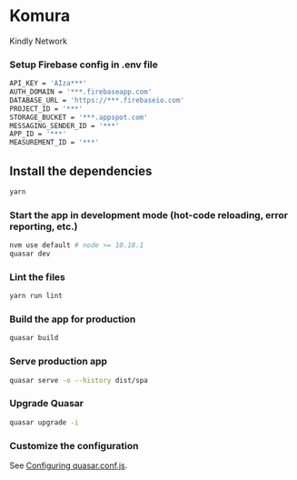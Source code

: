 # Komura

Kindly Network

### Setup Firebase config in .env file

```bash
API_KEY = 'AIza***'
AUTH_DOMAIN = '***.firebaseapp.com'
DATABASE_URL = 'https://***.firebaseio.com'
PROJECT_ID = '***'
STORAGE_BUCKET = '***.appspot.com'
MESSAGING_SENDER_ID = '***'
APP_ID = '***'
MEASUREMENT_ID = '***'
```

## Install the dependencies
```bash
yarn
```

### Start the app in development mode (hot-code reloading, error reporting, etc.)

```bash
nvm use default # node >= 10.18.1
quasar dev
```

### Lint the files
```bash
yarn run lint
```

### Build the app for production
```bash
quasar build
```

### Serve production app

```bash
quasar serve -o --history dist/spa
```

### Upgrade Quasar

```bash
quasar upgrade -i
```

### Customize the configuration

See [Configuring quasar.conf.js](https://quasar.dev/quasar-cli/quasar-conf-js).
